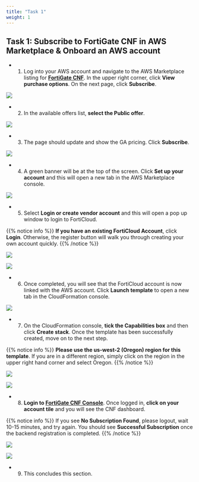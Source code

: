 ```yaml
---
title: "Task 1"
weight: 1
---
```



## Task 1: Subscribe to FortiGate CNF in AWS Marketplace & Onboard an AWS account

- 1.  Log into your AWS account and navigate to the AWS Marketplace listing for [**FortiGate CNF**](https://aws.amazon.com/marketplace/pp/prodview-vtjjha5neo52i). In the upper right corner, click **View purchase options**. On the next page, click **Subscribe**.

![](image-t1-1.png)

- 2.  In the available offers list, **select the Public offer**.

![](image-t1-2.png)

- 3.  The page should update and show the GA pricing. Click **Subscribe**.

![](image-t1-3.png)

- 4. A green banner will be at the top of the screen. Click **Set up your account** and this will open a new tab in the AWS Marketplace console.

![](image-t1-4.png)

- 5.  Select **Login or create vendor account** and this will open a pop up window to login to FortiCloud.  

{{% notice info %}}
**If you have an existing FortiCloud Account**, click **Login**. Otherwise, the register button will walk you through creating your own account quickly.
{{% /notice %}}

![](image-t1-5a.png)

![](image-t1-5b.png)

- 6.  Once completed, you will see that the FortiCloud account is now linked with the AWS account.  Click **Launch template** to open a new tab in the CloudFormation console.

![](image-t1-6.png)

- 7.  On the CloudFormation console, **tick the Capabilities box** and then click **Create stack**. Once the template has been successfully created, move on to the next step.

{{% notice info %}}
**Please use the us-west-2 (Oregon) region for this template**.  If you are in a different region, simply click on the region in the upper right hand corner and select Oregon.
{{% /notice %}}

![](image-t1-7.png)

![](image-t1-8.png)

- 8.  **Login to [FortiGate CNF Console](https://fortigatecnf.com/admin-portal/authentication/login)**. Once logged in, **click on your account tile** and you will see the CNF dashboard.

{{% notice info %}}
If you see **No Subscription Found**, please logout, wait 10-15 minutes, and try again.  You should see **Successful Subscription** once the backend registration is completed.
{{% /notice %}}

![](image-t1-9.png)

![](image-t1-10.png)

- 9.  This concludes this section.
